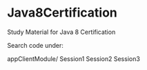 # Java8Certification
Study Material for Java 8 Certification

Search code under:

appClientModule/
  Session1
  Session2
  Session3
